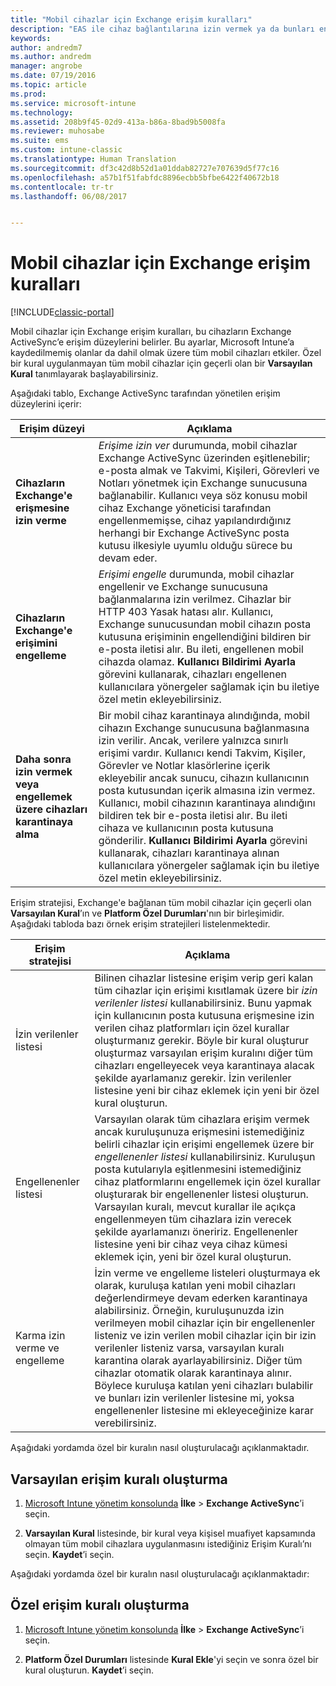 ```yaml
---
title: "Mobil cihazlar için Exchange erişim kuralları"
description: "EAS ile cihaz bağlantılarına izin vermek ya da bunları engellemek için Exchange ActiveSync erişim kuralları"
keywords: 
author: andredm7
ms.author: andredm
manager: angrobe
ms.date: 07/19/2016
ms.topic: article
ms.prod: 
ms.service: microsoft-intune
ms.technology: 
ms.assetid: 208b9f45-02d9-413a-b86a-8bad9b5008fa
ms.reviewer: muhosabe
ms.suite: ems
ms.custom: intune-classic
ms.translationtype: Human Translation
ms.sourcegitcommit: df3c42d8b52d1a01ddab82727e707639d5f77c16
ms.openlocfilehash: a57b1f51fabfdc8896ecbb5bfbe6422f40672b18
ms.contentlocale: tr-tr
ms.lasthandoff: 06/08/2017


---
```


# <a name="exchange-access-rules-for-mobile-devices"></a>Mobil cihazlar için Exchange erişim kuralları

[!INCLUDE[classic-portal](../includes/classic-portal.md)]

Mobil cihazlar için Exchange erişim kuralları, bu cihazların Exchange ActiveSync’e erişim düzeylerini belirler. Bu ayarlar, Microsoft Intune’a kaydedilmemiş olanlar da dahil olmak üzere tüm mobil cihazları etkiler. Özel bir kural uygulanmayan tüm mobil cihazlar için geçerli olan bir **Varsayılan Kural** tanımlayarak başlayabilirsiniz.

Aşağıdaki tablo, Exchange ActiveSync tarafından yönetilen erişim düzeylerini içerir:

|Erişim düzeyi|Açıklama|
|----------------|---------------|
|**Cihazların Exchange'e erişmesine izin verme**|*Erişime izin ver* durumunda, mobil cihazlar Exchange ActiveSync üzerinden eşitlenebilir; e-posta almak ve Takvimi, Kişileri, Görevleri ve Notları yönetmek için Exchange sunucusuna bağlanabilir. Kullanıcı veya söz konusu mobil cihaz Exchange yöneticisi tarafından engellenmemişse, cihaz yapılandırdığınız herhangi bir Exchange ActiveSync posta kutusu ilkesiyle uyumlu olduğu sürece bu devam eder.|
|**Cihazların Exchange'e erişimini engelleme**|*Erişimi engelle* durumunda, mobil cihazlar engellenir ve Exchange sunucusuna bağlanmalarına izin verilmez. Cihazlar bir HTTP 403 Yasak hatası alır. Kullanıcı, Exchange sunucusundan mobil cihazın posta kutusuna erişiminin engellendiğini bildiren bir e-posta iletisi alır. Bu ileti, engellenen mobil cihazda olamaz. **Kullanıcı Bildirimi Ayarla** görevini kullanarak, cihazları engellenen kullanıcılara yönergeler sağlamak için bu iletiye özel metin ekleyebilirsiniz. |
|**Daha sonra izin vermek veya engellemek üzere cihazları karantinaya alma**|Bir mobil cihaz karantinaya alındığında, mobil cihazın Exchange sunucusuna bağlanmasına izin verilir. Ancak, verilere yalnızca sınırlı erişimi vardır. Kullanıcı kendi Takvim, Kişiler, Görevler ve Notlar klasörlerine içerik ekleyebilir ancak sunucu, cihazın kullanıcının posta kutusundan içerik almasına izin vermez. Kullanıcı, mobil cihazının karantinaya alındığını bildiren tek bir e-posta iletisi alır. Bu ileti cihaza ve kullanıcının posta kutusuna gönderilir. **Kullanıcı Bildirimi Ayarla** görevini kullanarak, cihazları karantinaya alınan kullanıcılara yönergeler sağlamak için bu iletiye özel metin ekleyebilirsiniz.|

Erişim stratejisi, Exchange'e bağlanan tüm mobil cihazlar için geçerli olan **Varsayılan Kural**’ın ve **Platform Özel Durumları**'nın bir birleşimidir. Aşağıdaki tabloda bazı örnek erişim stratejileri listelenmektedir.

|Erişim stratejisi|Açıklama|
|-------------------|---------------|
|İzin verilenler listesi|Bilinen cihazlar listesine erişim verip geri kalan tüm cihazlar için erişimi kısıtlamak üzere bir *izin verilenler listesi* kullanabilirsiniz. Bunu yapmak için kullanıcının posta kutusuna erişmesine izin verilen cihaz platformları için özel kurallar oluşturmanız gerekir. Böyle bir kural oluşturur oluşturmaz varsayılan erişim kuralını diğer tüm cihazları engelleyecek veya karantinaya alacak şekilde ayarlamanız gerekir. İzin verilenler listesine yeni bir cihaz eklemek için yeni bir özel kural oluşturun.|
|Engellenenler listesi|Varsayılan olarak tüm cihazlara erişim vermek ancak kuruluşunuza erişmesini istemediğiniz belirli cihazlar için erişimi engellemek üzere bir *engellenenler listesi* kullanabilirsiniz. Kuruluşun posta kutularıyla eşitlenmesini istemediğiniz cihaz platformlarını engellemek için özel kurallar oluşturarak bir engellenenler listesi oluşturun. Varsayılan kuralı, mevcut kurallar ile açıkça engellenmeyen tüm cihazlara izin verecek şekilde ayarlamanızı öneririz. Engellenenler listesine yeni bir cihaz veya cihaz kümesi eklemek için, yeni bir özel kural oluşturun.|
|Karma izin verme ve engelleme|İzin verme ve engelleme listeleri oluşturmaya ek olarak, kuruluşa katılan yeni mobil cihazları değerlendirmeye devam ederken karantinaya alabilirsiniz. Örneğin, kuruluşunuzda izin verilmeyen mobil cihazlar için bir engellenenler listeniz ve izin verilen mobil cihazlar için bir izin verilenler listeniz varsa, varsayılan kuralı karantina olarak ayarlayabilirsiniz. Diğer tüm cihazlar otomatik olarak karantinaya alınır. Böylece kuruluşa katılan yeni cihazları bulabilir ve bunları izin verilenler listesine mi, yoksa engellenenler listesine mi ekleyeceğinize karar verebilirsiniz.|
Aşağıdaki yordamda özel bir kuralın nasıl oluşturulacağı açıklanmaktadır.

## <a name="create-a-default-access-rule"></a>Varsayılan erişim kuralı oluşturma

1.  [Microsoft Intune yönetim konsolunda](https://manage.microsoft.com) **İlke** &gt; **Exchange ActiveSync**’i seçin.

2.  **Varsayılan Kural** listesinde, bir kural veya kişisel muafiyet kapsamında olmayan tüm mobil cihazlara uygulanmasını istediğiniz Erişim Kuralı’nı seçin. **Kaydet**’i seçin.

Aşağıdaki yordamda özel bir kuralın nasıl oluşturulacağı açıklanmaktadır:

## <a name="create-a-custom-access-rule"></a>Özel erişim kuralı oluşturma

1. [Microsoft Intune yönetim konsolunda](https://manage.microsoft.com) **İlke** &gt; **Exchange ActiveSync**’i seçin.

2.  **Platform Özel Durumları** listesinde **Kural Ekle**'yi seçin ve sonra özel bir kural oluşturun. **Kaydet**’i seçin.

